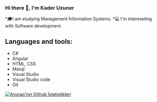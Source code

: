 ### Hi there 👋, I'm Kader Uzuner

*🎓I am studying Management İnformation Systems.
*💻 I'm intereseting with Software development.

## Languages and tools:
* C#
* Angular
* HTML, CSS
* Mssql
* Visual Studio
* Visual Studio code
* Git

[![Anurag'nın Github İstatistikleri](https://github-readme-stats.vercel.app/api?username=kaderuzuner)](https://github.com/anuraghazra/github-readme-stats)
